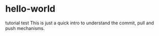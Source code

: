 # hello-world
tutorial test
This is just a quick intro to understand the commit, pull and push mechanisms.
